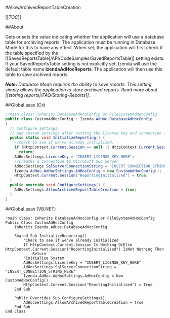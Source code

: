 #AllowArchivedReportTableCreation

[[_TOC_]]

##About

Gets or sets the value indicating whether the application will use a database table for archiving reports. The application must be running in Database Mode for this to have any effect. When set, the application will first check if the table specified by the [[SavedReportsTable|/API/CodeSamples/SavedReportsTable]] setting exists. If your SavedReportsTable setting is not explicitly set, Izenda will use the default table name **IzendaAdHocReports**. The application will then use this table to save archived reports.

_**Note:** Database Mode requires the ability to save reports. This setting simply allows the application to store archived reports. Read more about [[storing reports|/FAQ/Storing-Reports]]._

##Global.asax (C♯)

```csharp
//main class: inherits DatabaseAdHocConfig or FileSystemAdHocConfig
public class CustomAdHocConfig : Izenda.AdHoc.DatabaseAdHocConfig
{
  // Configure settings
  // Add custom settings after setting the license key and connection string by overriding the ConfigureSettings() method
  public static void InitializeReporting() {
    //Check to see if we've already initialized.
    if (HttpContext.Current.Session == null || HttpContext.Current.Session["ReportingInitialized"] != null)
      return;
    AdHocSettings.LicenseKey = "INSERT_LICENSE_KEY_HERE";
    //Creates a connection to Microsoft SQL Server
    AdHocSettings.SqlServerConnectionString = "INSERT_CONNECTION_STRING_HERE";
    Izenda.AdHoc.AdHocSettings.AdHocConfig = new CustomAdHocConfig();
    HttpContext.Current.Session["ReportingInitialized"] = true;
  }
  public override void ConfigureSettings() {
    AdHocSettings.AllowArchivedReportTableCreation = true;
  }
}
```

##Global.asax (VB.NET)

```visualbasic
'main class: inherits DatabaseAdHocConfig or FileSystemAdHocConfig
Public Class CustomAdHocConfig
    Inherits Izenda.AdHoc.DatabaseAdHocConfig

    Shared Sub InitializeReporting()
        'Check to see if we've already initialized
        If HttpContext.Current.Session Is Nothing OrElse HttpContext.Current.Session("ReportingInitialized") IsNot Nothing Then
            Return
        'Initialize System
        AdHocSettings.LicenseKey = "INSERT_LICENSE_KEY_HERE"
        AdHocSettings.SqlServerConnectionString = "INSERT_CONNECTION_STRING_HERE"
        Izenda.AdHoc.AdHocSettings.AdHocConfig = New CustomAdHocConfig()
        HttpContext.Current.Session("ReortingInitialized") = True
    End Sub

    Public Overrides Sub ConfigureSettings()
        AdHocSettings.AllowArchivedReportTableCreation = True
    End Sub
End Class
```